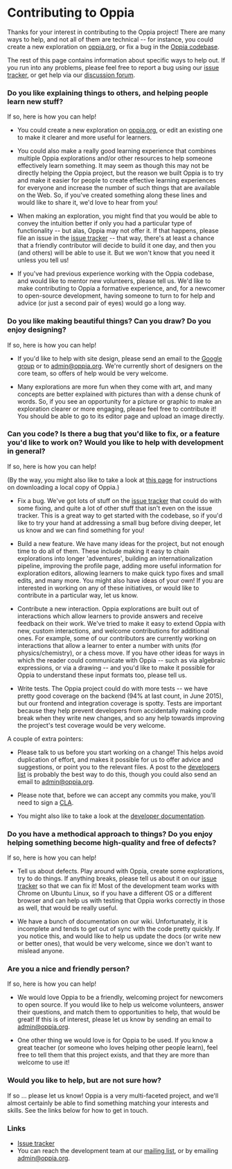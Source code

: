 # Contributing to Oppia #

Thanks for your interest in contributing to the Oppia project! There are many ways to help, and not all of them are technical -- for instance, you could create a new exploration on [oppia.org](https://www.oppia.org), or fix a bug in the [Oppia codebase](https://github.com/oppia/oppia/).

The rest of this page contains information about specific ways to help out. If you run into any problems, please feel free to report a bug using our [issue tracker](https://github.com/oppia/oppia/issues), or get help via our [discussion forum](https://groups.google.com/forum/?fromgroups#!forum/oppia).

### Do you like explaining things to others, and helping people learn new stuff? ###

If so, here is how you can help!

  * You could create a new exploration on [oppia.org](https://www.oppia.org), or edit an existing one to make it clearer and more useful for learners.

  * You could also make a really good learning experience that combines multiple Oppia explorations and/or other resources to help someone effectively learn something. It may seem as though this may not be directly helping the Oppia project, but the reason we built Oppia is to try and make it easier for people to create effective learning experiences for everyone and increase the number of such things that are available on the Web. So, if you've created something along these lines and would like to share it, we'd love to hear from you!

  * When making an exploration, you might find that you would be able to convey the intuition better if only you had a particular type of functionality -- but alas, Oppia may not offer it. If that happens, please file an issue in the [issue tracker](https://github.com/oppia/oppia/issues) -- that way, there's at least a chance that a friendly contributor will decide to build it one day, and then you (and others) will be able to use it. But we won't know that you need it unless you tell us!

  * If you've had previous experience working with the Oppia codebase, and would like to mentor new volunteers, please tell us. We'd like to make contributing to Oppia a formative experience, and, for a newcomer to open-source development, having someone to turn to for help and advice (or just a second pair of eyes) would go a long way.

### Do you like making beautiful things? Can you draw? Do you enjoy designing? ###

If so, here is how you can help!

  * If you'd like to help with site design, please send an email to the [Google group](https://groups.google.com/forum/?fromgroups#!forum/oppia-dev) or to admin@oppia.org. We're currently short of designers on the core team, so offers of help would be very welcome.

  * Many explorations are more fun when they come with art, and many concepts are better explained with pictures than with a dense chunk of words. So, if you see an opportunity for a picture or graphic to make an exploration clearer or more engaging, please feel free to contribute it! You should be able to go to its editor page and upload an image directly.

### Can you code? Is there a bug that you'd like to fix, or a feature you'd like to work on? Would you like to help with development in general? ###

If so, here is how you can help!

(By the way, you might also like to take a look at [this page](GettingStarted.md) for instructions on downloading a local copy of Oppia.)

  * Fix a bug. We've got lots of stuff on the [issue tracker](https://github.com/oppia/oppia/issues) that could do with some fixing, and quite a lot of other stuff that isn't even on the issue tracker. This is a great way to get started with the codebase, so if you'd like to try your hand at addressing a small bug before diving deeper, let us know and we can find something for you!

  * Build a new feature. We have many ideas for the project, but not enough time to do all of them. These include making it easy to chain explorations into longer 'adventures', building an internationalization pipeline, improving the profile page, adding more useful information for exploration editors, allowing learners to make quick typo fixes and small edits, and many more. You might also have ideas of your own! If you are interested in working on any of these initiatives, or would like to contribute in a particular way, let us know.

  * Contribute a new interaction. Oppia explorations are built out of interactions which allow learners to provide answers and receive feedback on their work. We've tried to make it easy to extend Oppia with new, custom interactions, and welcome contributions for additional ones. For example, some of our contributors are currently working on interactions that allow a learner to enter a number with units (for physics/chemistry), or a chess move. If you have other ideas for ways in which the reader could communicate with Oppia -- such as via algebraic expressions, or via a drawing -- and you'd like to make it possible for Oppia to understand these input formats too, please tell us.

  * Write tests. The Oppia project could do with more tests -- we have pretty good coverage on the backend (94% at last count, in June 2015), but our frontend and integration coverage is spotty. Tests are important because they help prevent developers from accidentally making code break when they write new changes, and so any help towards improving the project's test coverage would be very welcome.

A couple of extra pointers:

  * Please talk to us before you start working on a change! This helps avoid duplication of effort, and makes it possible for us to offer advice and suggestions, or point you to the relevant files. A post to the [developers list](https://groups.google.com/forum/?fromgroups#!forum/oppia-dev) is probably the best way to do this, though you could also send an email to admin@oppia.org.

  * Please note that, before we can accept any commits you make, you'll need to sign a [CLA](https://developers.google.com/open-source/cla/individual).

  * You might also like to take a look at the [developer documentation](Documentation.md).

### Do you have a methodical approach to things? Do you enjoy helping something become high-quality and free of defects? ###

If so, here is how you can help!

  * Tell us about defects. Play around with Oppia, create some explorations, try to do things. If anything breaks, please tell us about it on our [issue tracker](https://github.com/oppia/oppia/issues) so that we can fix it! Most of the development team works with Chrome on Ubuntu Linux, so if you have a different OS or a different browser and can help us with testing that Oppia works correctly in those as well, that would be really useful.

  * We have a bunch of documentation on our wiki. Unfortunately, it is incomplete and tends to get out of sync with the code pretty quickly. If you notice this, and would like to help us update the docs (or write new or better ones), that would be very welcome, since we don't want to mislead anyone.

### Are you a nice and friendly person? ###

If so, here is how you can help!

  * We would love Oppia to be a friendly, welcoming project for newcomers to open source. If you would like to help us welcome volunteers, answer their questions, and match them to opportunities to help, that would be great! If this is of interest, please let us know by sending an email to admin@oppia.org.

  * One other thing we would love is for Oppia to be used. If you know a great teacher (or someone who loves helping other people learn), feel free to tell them that this project exists, and that they are more than welcome to use it!

### Would you like to help, but are not sure how? ###

If so ... please let us know! Oppia is a very multi-faceted project, and we'll almost certainly be able to find something matching your interests and skills. See the links below for how to get in touch.


### Links ###

  * [Issue tracker](https://github.com/oppia/oppia/issues)
  * You can reach the development team at our [mailing list](https://groups.google.com/forum/?fromgroups#!forum/oppia-dev), or by emailing admin@oppia.org.
